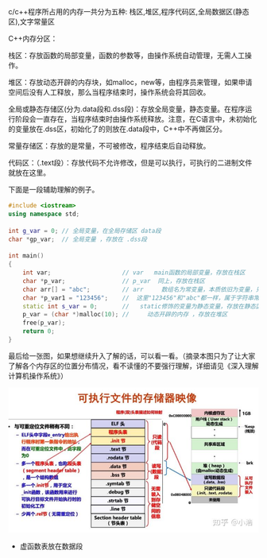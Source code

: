 c/c++程序所占用的内存一共分为五种: 栈区,堆区,程序代码区,全局数据区(静态区),文字常量区

C++内存分区：

栈区：存放函数的局部变量，函数的参数等，由操作系统自动管理，无需人工操作。

堆区：存放动态开辟的内存块，如malloc，new等，由程序员来管理，如果申请空间后没有人工释放，那么当程序结束时，操作系统会将其回收。

全局或静态存储区(分为.data段和.dss段)：存放全局变量，静态变量。在程序运行阶段会一直存在，当程序结束时由操作系统释放。注意，在C语言中，未初始化的变量放在.dss区，初始化了的则放在.data段中，C++中不再做区分。

常量存储区：存放的是常量，不可被修改，程序结束后自动释放。

代码区：（.text段）：存放代码不允许修改，但是可以执行，可执行的二进制文件就放在这里。

下面是一段辅助理解的例子。



```cpp
#include <iostream>
using namespace std;

int g_var = 0; // 全局变量，在全局存储区 data段
char *gp_var;  // 全局变量 ，存放在 .dss段

int main()
{
    int var;                    // var   main函数的局部变量，存放在栈区
    char *p_var;                // p_var  同上，存放在栈区
    char arr[] = "abc";         // arr     数组名为常变量，本质依旧为变量，只是有const修饰，存放在栈区
    char *p_var1 = "123456";    //  这里"123456"和"abc"都一样，属于字符串常量，存放在常量区
    static int s_var = 0;       //   static修饰的变量为静态变量，存放在静态区，data段
    p_var = (char *)malloc(10); //     动态开辟的内存 ，存放在堆区
    free(p_var);        
    return 0;
}
```



最后给一张图，如果想继续升入了解的话，可以看一看。（摘录本图只为了让大家了解各个内存区的位置分布情况，看不读懂的不要强行理解，详细请见《深入理解计算机操作系统》）

![img](c++内存管理.assets/v2-e97b789ed14c794d969f775a98884f8c_720w.jpg)

- 虚函数表放在数据段
